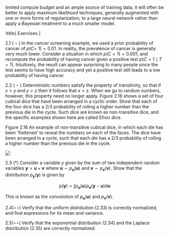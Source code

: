limited compute budget and an ample source of training data, it will often be better to apply maximum likelihood techniques, generally augmented with one or more forms of regularization, to a large neural network rather than apply a Bayesian treatment to a much smaller model.

\title{
Exercises
}

2.1 ( $\star$ ) In the cancer screening example, we used a prior probability of cancer of $p(C=$ $1)=0.01$. In reality, the prevalence of cancer is generally very much lower. Consider a situation in which $p(C=1)=0.001$, and recompute the probability of having cancer given a positive test $p(C=1 \mid T=1)$. Intuitively, the result can appear surprising to many people since the test seems to have high accuracy and yet a positive test still leads to a low probability of having cancer.

2.2 ( $\star$ ) Deterministic numbers satisfy the property of transitivity, so that if $x>y$ and $y>z$ then it follows that $x>z$. When we go to random numbers, however, this property need no longer apply. Figure 2.16 shows a set of four cubical dice that have been arranged in a cyclic order. Show that each of the four dice has a $2 / 3$ probability of rolling a higher number than the previous die in the cycle. Such dice are known as non-transitive dice, and the specific examples shown here are called Efron dice.

Figure 2.16 An example of non-transitive cubical dice, in which each die has been 'flattened' to reveal the numbers on each of the faces. The dice have been arranged in a cycle, such that each die has a $2 / 3$ probability of rolling a higher number than the previous die in the cycle.

![](https://cdn.mathpix.com/cropped/2024_05_10_94469b00ff35a4fb5aa3g-1.jpg?height=503&width=457&top_left_y=1080&top_left_x=1071)

2.3 (*) Consider a variable $y$ given by the sum of two independent random variables $\mathbf{y}=\mathbf{u}+\mathbf{v}$ where $\mathbf{u} \sim p_{\mathbf{u}}(\mathbf{u})$ and $\mathbf{v} \sim p_{\mathbf{v}}(\mathbf{v})$. Show that the distribution $p_{\mathbf{y}}(\mathbf{y})$ is given by

$$
p(\mathbf{y})=\int p_{\mathbf{u}}(\mathbf{u}) p_{\mathbf{v}}(\mathbf{y}-\mathbf{u}) \mathrm{d} \mathbf{u}
$$

This is known as the convolution of $p_{\mathbf{u}}(\mathbf{u})$ and $p_{\mathbf{v}}(\mathbf{v})$.

$2.4(\star \star)$ Verify that the uniform distribution (2.33) is correctly normalized, and find expressions for its mean and variance.

$2.5(\star \star)$ Verify that the exponential distribution (2.34) and the Laplace distribution (2.35) are correctly normalized.